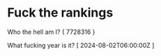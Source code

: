 # Fuck the rankings

Who the hell am I?
{ 7728316 }

What fucking year is it?
[ 2024-08-02T06:00:00Z ]
